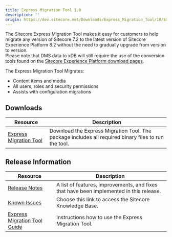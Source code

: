 ```yaml
---
title: Express Migration Tool 1.0
description: ''
origin: https://dev.sitecore.net/Downloads/Express_Migration_Tool/10/Express_Migration_Tool_10_Initial_Release
---
```


The Sitecore Express Migration Tool makes it easy for customers to help migrate any version of Sitecore 7.2 to the latest version of Sitecore Experience Platform 8.2 without the need to gradually upgrade from version to version.  
Please note that DMS data to xDB will still require the use of the conversion tools found on the [Sitecore Experience Platform download pages](/downloads/Sitecore_Experience_Platform).

The Express Migration Tool Migrates: 

-   Content items and media 
-   All users, roles and security permissions 
-   Assists with configuration migrations

## Downloads

 | Resource | Description |
 | --- | --- |
 | [Express Migration Tool](https://scdp.blob.core.windows.net/downloads/Express%20Migration%20Tool/10/Express%20Migration%20Tool%2010%20Initial%20Release/Secure/Sitecore%20Express%20Migration%20Tool%201.0%20rev.%20160811.zip) | Download the Express Migration Tool. The package includes all required binary files to run the tool. |

## Release Information

 | Resource | Description |
 | --- | --- |
 | [Release Notes](/downloads/Express_Migration_Tool/10/Express_Migration_Tool_10_Initial_Release/Release_Notes) | A list of features, improvements, and fixes that have been implemented in this release. |
 | [Known Issues](https://kb.sitecore.net/articles/631685) | Choose this link to access the Sitecore Knowledge Base. |
 | [Express Migration Tool Guide](https://scdp.blob.core.windows.net/downloads/Express%20Migration%20Tool/10/Express%20Migration%20Tool%2010%20Initial%20Release/Secure/Express-migration-tool-1.0-guide.pdf) | Instructions how to use the Express Migration Tool. |